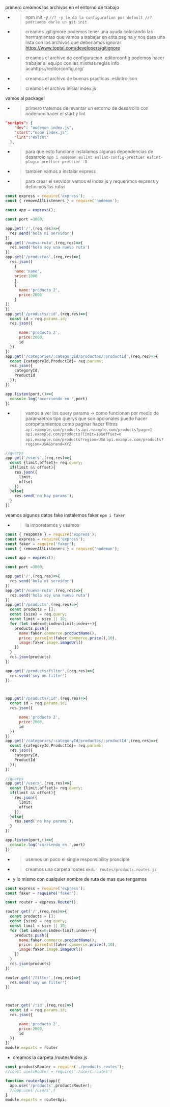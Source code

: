 primero creamos los archivos en el entorno de trabajo
- >npm init -y `//? -y le da la configurafion por default
              //? podriamos darle un git init` 
- >creamos .gitigmore podemos tener una ayuda colocando las herrramientas que vamos a trabajar en esta pagina y nos dara una lista con los archivos que deberiamos ignorar https://www.toptal.com/developers/gitignore
- >creamos el archivo de configuracion .editorconfig podemos hacer trabajar al equipo con las mismas reglas info acahttps://editorconfig.org/
- >creamos el archivo de buenas practicas .eslintrc.json
- >creamos el archivo inicial index.js

vamos al package!
- > primero tratemos de levantar un entorno de desarrollo con nodemon hacer el start y lint
```json
"scripts": {
    "dev": "nodemon index.js",
    "start":"node index.js",
    "lint":"eslint"
  },
```
- > para que esto funcione instalamos algunas dependencias de desarrolo
`npm i nodemon eslint eslint-config-prettier eslint-plugin-prettier prettier -D`
- > tambien vamos a instalar express
- > para crear el  servidor vamos el index.js y requerimos express y definimos las rutas
```js
const express = require('express');
const { removeAllListeners } = require('nodemon');

const app = express();

const port =3000;

app.get('/',(req,res)=>{
  res.send('hola mi servidor')
})
app.get('/nueva-ruta',(req,res)=>{
  res.send('hola soy una nueva ruta')
})
app.get('/productos',(req,res)=>{
  res.json([
    {
    name:'name',
    price:1000
    },
    {
      name:'producto 2',
      price:2000
    }
])
})
app.get('/products/:id',(req,res)=>{
  const id = req.params.id;
  res.json({

      name:'producto 2',
      price:2000,
      id
  })
})
app.get('/categories/:categoryId/productos/:productId',(req,res)=>{
  const {categoryId,ProductId}= req.params;
  res.json({
    categoryId,
    ProductId
  });
})

app.listen(port,()=>{
  console.log('acorriendo en ',port)
})

```

- > vamos a ver los query params
-> como funcionan por medio de paramaetros tipo querys que son opcionales puedo hacer coropntamientos como paginar hacer filtros
`api.example.com/products`
`api.example.com/products?page=1`
`api.example.com/products?limit=10&offset=o`
`api.example.com/products?region=USA`
`api.example.com/products?region=USA&brand=XYZ`
```js
//querys
app.get('/users',(req,res)=>{
  const {limit,offset}= req.query;
  if(limit && offset){
    res.json({
      limit,
      offset
    });
  }else{
    res.send('no hay params');
  }
})
```
veamos algunos datos fake
instalemos faker
`npm i faker`
- > la imporetamos y usamos
```js
const { response } = require('express');
const express = require('express');
const faker = require('faker');
const { removeAllListeners } = require('nodemon');

const app = express();

const port =3000;

app.get('/',(req,res)=>{
  res.send('hola mi servidor')
})
app.get('/nueva-ruta',(req,res)=>{
  res.send('hola soy una nueva ruta')
})
app.get('/products',(req,res)=>{
  const products = [];
  const {size} = req.query;
  const limit = size || 10;
  for (let index=0;index<limit;index++){
    products.push({
      name:faker.commerce.productName(),
      price: parseInt(faker.commerce.price(),10),
      image:faker.image.imageUrl()
    })
  }
  res.json(products)
})

app.get('/products/filter',(req,res)=>{
  res.send('soy un filter')
})



app.get('/products/:id',(req,res)=>{
  const id = req.params.id;
  res.json({

      name:'producto 2',
      price:2000,
      id
  })
})
app.get('/categories/:categoryId/productos/:productId',(req,res)=>{
  const {categoryId,ProductId}= req.params;
  res.json({
    categoryId,
    ProductId
  });
})

//querys
app.get('/users',(req,res)=>{
  const {limit,offset}= req.query;
  if(limit && offset){
    res.json({
      limit,
      offset
    });
  }else{
    res.send('no hay params');
  }
})

app.listen(port,()=>{
  console.log('corriendo en ',port)
})
```
- > usemos un poco el single responsibility pronciple
- >  creamos una carpeta routes
`mkdir routes/products.routes.js`
- y lo mismo con cualquier nombre de ruta de mas que tengamos
```js
const express = require('express');
const faker = requiere('faker');

const router = express.Router();

router.get('/',(req,res)=>{
  const products = [];
  const {size} = req.query;
  const limit = size || 10;
  for (let index=0;index<limit;index++){
    products.push({
      name:faker.commerce.productName(),
      price: parseInt(faker.commerce.price(),10),
      image:faker.image.imageUrl()
    })
  }
  res.json(products)
})

router.get('/filter',(req,res)=>{
  res.send('soy un filter')
})



router.get('/:id',(req,res)=>{
  const id = req.params.id;
  res.json({

      name:'producto 2',
      price:2000,
      id
  })
})
module.exports = router


```
- creamos la carpeta /routes/index.js
```js
const productsRouter = require('./products.routes');
//const usersRouter = require('./users.routes')

function routerApi(app){
  app.use('/products',productsRouter);
  //app.use('/users',)
}
module.exports = routerApi;
```

